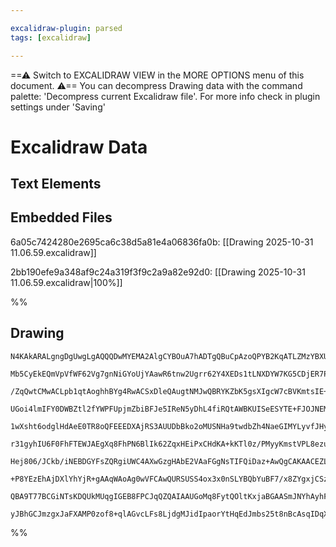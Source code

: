 ```yaml
---

excalidraw-plugin: parsed
tags: [excalidraw]

---
```

==⚠  Switch to EXCALIDRAW VIEW in the MORE OPTIONS menu of this document. ⚠== You can decompress Drawing data with the command palette: 'Decompress current Excalidraw file'. For more info check in plugin settings under 'Saving'


# Excalidraw Data

## Text Elements
## Embedded Files
6a05c7424280e2695ca6c38d5a81e4a06836fa0b: [[Drawing 2025-10-31 11.06.59.excalidraw]]

2bb190efe9a348af9c24a319f3f9c2a9a82e92d0: [[Drawing 2025-10-31 11.06.59.excalidraw|100%]]

%%
## Drawing
```compressed-json
N4KAkARALgngDgUwgLgAQQQDwMYEMA2AlgCYBOuA7hADTgQBuCpAzoQPYB2KqATLZMzYBXUtiRoIACyhQ4zZAHoFAc0JRJQgEYA6bGwC2CgF7N6hbEcK4OCtptbErHALRY8RMpWdx8Q1TdIEfARcZgRmBShcZQUebQBGADYEmjoghH0EDihmbgBtcDBQMBKIEm4IABkKZgAJAGEKRJ5UkshYRArCfWikflLMbmceAFYABn7IGG4kgA5JiAoSdW4e

Mb5CyEkEQmVpVfWF62Vg7gnNiGYoUjYAawR6tnw2Ugrr62Y4XEDs1tLNXDYW7KG5CDjER7PV4Sd4cT7fLJQP6QABmhHw+AAyrBThJJICNIFkZdrncEAB1ZaSGYLK43e7YmC49CCDzE0F7DjhXJoeILNhfbBqaa8sbnNoQUHgrnMHmoDhCDG0hAIYgzHjxAAsGwljBY7C4aAAzCMFnrWJwAHKcMTq+IjWb2xJjI0LIRwYi4KCqmYAdkS8QAnGMRjx

/ZqQwtCMwACLpb1qtAoghhBYg4RwACSxDleQAugtNMJwQBRYKZbK5gsXIgcW7cBVKmtsIE+pMphALFHkTLZhuK/Bd9EIPsSRK4EPYX3a7WzMYIHiJQMjPCJbBG2bEEa4R0ITUTxKzI2JZNjTTE5jucSoAptMB8zb3zbViXYG5wftNiWEcFYCq4eILyiKAhDlCBEHBH9lAgQoAF9+mKUpygkYgYHoAArWYAEVNAABWJDprzKHplD6C5BjQYZxgWEV

UGoi4lmIFY0DWBZtl2fYWPFUpjmZbiBFJe5IReN5yDhL4fiRQtAWBKUISeESYTE+FJOJNEMUZZkpAJEQyIlOkyUpJjqV5WlBIQTSiNZcoFg5SQZTlB8JQFQFhRmMVbOLYgHM/QcLjCNtUE1QMI01M0mAtQ1eHC/UrRta94h4HhNUdYMjV9N0PS9QL4n9IMQx4I9j1dC5ozjYIE24ZN8FTC503dbMq0LLyywyREmprH96zQRs/IlZ5W0TVBqtqiVu

1wXsht6odglHdAeE0TR8oQFEEEDXAjRS3AUUDbBko2oMUSNHa9twdbZh4NaeGIMYLyvfJHyctp4mfBY3wFXy3tAqADBjL1cG4RCkOYABBDhsEkF5AuuIQEE2eDSt/Cj0FwFozK9UCKggxwOGguCENKobFgATQBfAACkAA1fQI+AiO6XpiWR4YXW0I1AznRLQ0DI0xhSnVSlo49ZjZudkuDHhNvS00GKpbhNV9OIRiXTVVbV9W2J2PYkTQcZ+IgXj

r31gyhIU6F0FhFTEWJAEgXq8FhPN6BlIk62ZqxHEiPxCHdKA+kKTl0z/PMyyKmstVPL8ezuRpC4XKFWB3P1uSfJ6gdlUCyWjxiyL5ZK3UIoNa1wYSkZFcXYKy8yz1Kt5PLg25sv4n1sr42h0hYbTUEsxzfIX3+Fry3avuFlrbr5XT5tBqqjsux7EcpsnsbhzmiAkl9HdruIQNRjGFEp2IZNVTGWZfRRRcz8SI0NvGZNcCW7A7oIa9b2eyYnzafvI

Hej806/JCkb/iNEBDGYFsZQRgiUWC4AXwGzgHAbE2VAaFGgNsTIFQiDaz+AwQgCAKAACEZL23klCCoABiFElCqHYOwCISSmZvT6GxP7R25D4gIHYewmhdDEQMIyIQu2clWFKQ+K7X4/QIC0NIPQxhAAxdEHsmRWSeDZFBUiZEZGYYZQO0U1E8OyHwphIdPZhxURHPR0jeGMIAErCE5DHIOpR1FWIyAAeUFG5UU3FJH6KgIY2RnAoCyImuiWiMsnG

+P8YEzEhAjDXlYhYjR+gAAqWAoAg0wVFCAwQURSUSS4ox3x0nSLYBQbYuBF7/x8ZYgxjCSzghBiUspIQibfBuFQCRzjakZEae05JdMKhyW4TUvxcj562OZNNFBl4bgYkptwdmRptC+niPaB0RpFwcyvhImZTx8DEyGJqVZ2hZiaiviMHmx41lPQgEYNgBhkG6gILDM4yyLrjFmPjfJ3T9C2LBN5Bx6AhkSJBCQGJcSDggtIGC70v86JQpIAAWTYM

QBA9T77BCGiNTsKDQUkMUqgIGEB8FPCJqQZQAIAAUGoMq8FytQOltKxjaBGAASmJNYhAyhFTfEGRS3A1LeYMslhMXgQrUDMrZZAsACMIkjK0fcdxUADRyimaUcamROW/mhbjR5pQsgYvbp3C42AiBwphjiiUHAJrXgtfyIQUBay2o7pa0oPRSD3FIJaG13A7UXHdZ69FmhMW+pdV80odh0IIGwDkTE1q4DItRUGkN7YaquoNjGwgjBkn3PwHq9oA

yJBhGCJmzgxJaFXAMP0zof8+qlAGvcLFs8LjdgMJidIpaorYtHqEdJmbs25t8nBcAsqIDqXCIDaBsEgA
```
%%